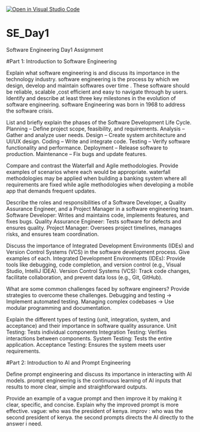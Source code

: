 [![Open in Visual Studio Code](https://classroom.github.com/assets/open-in-vscode-2e0aaae1b6195c2367325f4f02e2d04e9abb55f0b24a779b69b11b9e10269abc.svg)](https://classroom.github.com/online_ide?assignment_repo_id=18439420&assignment_repo_type=AssignmentRepo)
# SE_Day1
Software Engineering Day1 Assignment

#Part 1: Introduction to Software Engineering

Explain what software engineering is and discuss its importance in the technology industry.
software engineering is the process by which we design, develop and maintain softwares over time . These software should be reliable, scalable ,cost efficient and easy to navigate through by users.
Identify and describe at least three key milestones in the evolution of software engineering.
software Engineering was born in 1968 to address the software crisis.

List and briefly explain the phases of the Software Development Life Cycle.
Planning – Define project scope, feasibility, and requirements.
Analysis – Gather and analyze user needs.
Design – Create system architecture and UI/UX design.
Coding – Write and integrate code.
Testing – Verify software functionality and performance.
Deployment – Release software to production.
Maintenance – Fix bugs and update features.

Compare and contrast the Waterfall and Agile methodologies. Provide examples of scenarios where each would be appropriate.
waterfall methodologies may be applied when building a banking system where all requirements are fixed while 
agile methodologies when developing a mobile app that demands frequent updates.

Describe the roles and responsibilities of a Software Developer, a Quality Assurance Engineer, and a Project Manager in a software engineering team.
Software Developer: Writes and maintains code, implements features, and fixes bugs.
Quality Assurance Engineer: Tests software for defects and ensures quality.
Project Manager: Oversees project timelines, manages risks, and ensures team coordination.

Discuss the importance of Integrated Development Environments (IDEs) and Version Control Systems (VCS) in the software development process. Give examples of each.
Integrated Development Environments (IDEs): Provide tools like debugging, code completion, and version control (e.g., Visual Studio, IntelliJ IDEA).
Version Control Systems (VCS): Track code changes, facilitate collaboration, and prevent data loss (e.g., Git, GitHub).

What are some common challenges faced by software engineers? Provide strategies to overcome these challenges.
Debugging and testing → Implement automated testing.
Managing complex codebases → Use modular programming and documentation.

Explain the different types of testing (unit, integration, system, and acceptance) and their importance in software quality assurance.
Unit Testing: Tests individual components
Integration Testing: Verifies interactions between components.
System Testing: Tests the entire application.
Acceptance Testing: Ensures the system meets user requirements.

#Part 2: Introduction to AI and Prompt Engineering


Define prompt engineering and discuss its importance in interacting with AI models.
prompt engineering is the continuous learning of AI inputs that results to more clear, simple and straightforward outputs.

Provide an example of a vague prompt and then improve it by making it clear, specific, and concise. Explain why the improved prompt is more effective.
vague: who was the president of kenya.
improv : who was the second president of kenya.
the second prompts directs the AI directly to the answer i need.

